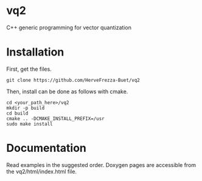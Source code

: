 # vq2
C++ generic programming for vector quantization

# Installation

First, get the files.

``` 
git clone https://github.com/HerveFrezza-Buet/vq2
``` 


Then, install can be done as follows with cmake.

``` 
cd <your_path_here>/vq2
mkdir -p build
cd build
cmake .. -DCMAKE_INSTALL_PREFIX=/usr
sudo make install
``` 


# Documentation

Read examples in the suggested order. Doxygen pages are accessible from the vq2/html/index.html file.




